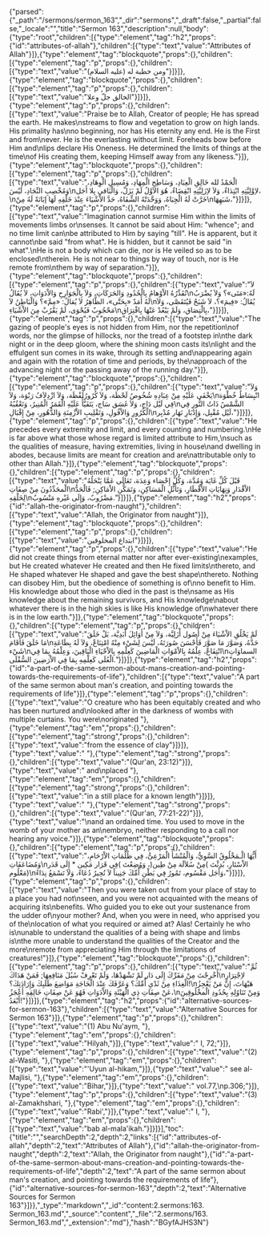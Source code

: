 {"parsed":{"_path":"/sermons/sermon_163","_dir":"sermons","_draft":false,"_partial":false,"_locale":"","title":"Sermon 163","description":null,"body":{"type":"root","children":[{"type":"element","tag":"h2","props":{"id":"attributes-of-allah"},"children":[{"type":"text","value":"Attributes of Allah"}]},{"type":"element","tag":"blockquote","props":{},"children":[{"type":"element","tag":"p","props":{},"children":[{"type":"text","value":"ومن خطبة له (عليه السلام)"}]}]},{"type":"element","tag":"blockquote","props":{},"children":[{"type":"element","tag":"p","props":{},"children":[{"type":"text","value":"الخالق جلّ وعلا"}]}]},{"type":"element","tag":"p","props":{},"children":[{"type":"text","value":"Praise be to Allah, Creator of people; He has spread the earth. He makes\nstreams to flow and vegetation to grow on high lands. His primality has\nno beginning, nor has His eternity any end. He is the First and from\never. He is the everlasting without limit. Foreheads bow before Him and\nlips declare His Oneness. He determined the limits of things at the time\nof His creating them, keeping Himself away from any likeness."}]},{"type":"element","tag":"blockquote","props":{},"children":[{"type":"element","tag":"p","props":{},"children":[{"type":"text","value":"الْحَمْدُ لله خَالِقِ الْعِبَادِ، وَسَاطِحِ الْمِهَادِ، وَمُسِيلِ الْوِهَادِ، وَمُخْصِبِ النِّجَادِ، لَيْسَ\nلاِوَّلِيَّتِهِ ابْتِدَاءٌ، وَلاَ لاِزَلِيَّتِهِ انْقِضَاءٌ، هُوَ الاَوَّلُ لَمْ يَزَلْ، وَالْبَاقي بِلا أَجَل،\nخَرَّتْ لَهُ الْجِبَاهُ، وَوَحَّدَتْهُ الشِّفَاهُ، حَدَّ الاْشْيَاءَ عِنْدَ خَلْقِهِ لَهَا إبَانَةً لَهُ مِنْ\nشَبَهِهَا،"}]}]},{"type":"element","tag":"p","props":{},"children":[{"type":"text","value":"Imagination cannot surmise Him within the limits of movements limbs or\nsenses. It cannot be said about Him: \"whence\"; and no time limit can\nbe attributed to Him by saying \"till\". He is apparent, but it cannot\nbe said \"from what\". He is hidden, but it cannot be said \"in what\".\nHe is not a body which can die, nor is He veiled so as to be enclosed\ntherein. He is not near to things by way of touch, nor is He remote from\nthem by way of separation."}]},{"type":"element","tag":"blockquote","props":{},"children":[{"type":"element","tag":"p","props":{},"children":[{"type":"text","value":"لاَ تُقَدِّرُهُ الاْوْهامُ بِالْحُدُودِ وَالحَرَكَاتِ، وَلاَ بِالْجَوَارِحِ وَالاْدَوَاتِ، لاَ يُقَالُ\nلَهُ:«مَتَى»؟ وَلاَ يُضْرَبُ لَهُ أَمَدٌ «بِحَتَّى»، الظَّاهِرُ لاَ يُقالُ: «مِمَّ»؟ وَالْبَاطِنُ لاَ\nيُقَالُ: «فِيمَ»؟، لاَ شَبَحٌ فَيُتَقَصَّى، وَلاَ مَحْجُوبٌ فَيُحْوَى، لَمْ يَقْرُبْ مِنَ الاْشْيَاءِ\nبِالْتِصَاق، وَلَمْ يَبْعُدْ عَنْهَا بِافْتِرَاق،"}]}]},{"type":"element","tag":"p","props":{},"children":[{"type":"text","value":"The gazing of people's eyes is not hidden from Him, nor the repetition\nof words, nor the glimpse of hillocks, nor the tread of a footstep in\nthe dark night or in the deep gloom, where the shining moon casts its\nlight and the effulgent sun comes in its wake, through its setting and\nappearing again and again with the rotation of time and periods, by the\napproach of the advancing night or the passing away of the running day."}]},{"type":"element","tag":"blockquote","props":{},"children":[{"type":"element","tag":"p","props":{},"children":[{"type":"text","value":"وَلاَ يَخْفَى عَلَيْهِ مِنْ عِبَادِهِ شُخُوصُ لَحْظَة، وَلاَ كُرُورُلَفْظَة، وَلاَ ازْدِلاَفُ رَبْوَة، وَلاَ\nانْبِسَاطُ خُطْوَة فِي لَيْل دَاج، وَلاَ غَسَق سَاج، يَتَفَيَّأُ عَلَيْهِ الْقَمَرُ الْمُنِيرُ، وَتَعْقُبُهُ\nالشَّمْسُ ذَاتُ النُّورِ فِي الْكُرُورِ وَالاْفُولِ، وَتَقْلِيبِ الاْزْمِنَةِ وَالدُّهُورِ، مِنْ إِقْبَالِ\nلَيْل مُقْبِل، وَإِدْبَارِ نَهَار مُدْبِر،"}]}]},{"type":"element","tag":"p","props":{},"children":[{"type":"text","value":"He precedes every extremity and limit, and every counting and numbering.\nHe is far above what those whose regard is limited attribute to Him,\nsuch as the qualities of measure, having extremities, living in house\nand dwelling in abodes, because limits are meant for creation and are\nattributable only to other than Allah."}]},{"type":"element","tag":"blockquote","props":{},"children":[{"type":"element","tag":"p","props":{},"children":[{"type":"text","value":"قَبْلَ كُلِّ غَايَة وَمُدَّة، وَكُلِّ إِحْصَاء وَعِدَة، تَعَالَى عَمَّا يَنْحَلُهُ الْمحَدِّدُونَ مِنْ صِفَاتِ\nالاْقْدَارِ وَنِهَايَاتِ الاْقْطَارِ، وَتَأَثُّلِ الْمَسَاكِنِ، وَتَمَكُّنِ الاْمَاكِنِ; فَالْحَدُّ لِخَلْقِهِ\nمَضْرُوبٌ، وَإِلَى غَيْرهِ مَنْسُوبٌ."}]}]},{"type":"element","tag":"h2","props":{"id":"allah-the-originator-from-naught"},"children":[{"type":"text","value":"Allah, the Originator from naught"}]},{"type":"element","tag":"blockquote","props":{},"children":[{"type":"element","tag":"p","props":{},"children":[{"type":"text","value":"ابتداع المخلوقين"}]}]},{"type":"element","tag":"p","props":{},"children":[{"type":"text","value":"He did not create things from eternal matter nor after ever-existing\nexamples, but He created whatever He created and then He fixed limits\nthereto, and He shaped whatever He shaped and gave the best shape\nthereto. Nothing can disobey Him, but the obedience of something is of\nno benefit to Him. His knowledge about those who died in the past is the\nsame as His knowledge about the remaining survivors, and His knowledge\nabout whatever there is in the high skies is like His knowledge of\nwhatever there is in the low earth."}]},{"type":"element","tag":"blockquote","props":{},"children":[{"type":"element","tag":"p","props":{},"children":[{"type":"text","value":"لَمْ يَخْلُقِ الاْشْيَاءَ مِنْ أُصُول أَزَلِيَّة، وَلاَ مِنْ أَوَائِلَ أَبَدِيَّة، بَلْ خَلَقَ مَا خَلَقَ فَأَقَامَ\nحَدَّهُ، وَصَوَّرَ مَا صَوَّرَ فَأَحْسَنَ صُورَتَهُ، لَيْسَ لِشَيْء مِنْهُ امْتِنَاعٌ، وَلاَ لَهُ بِطَاعَةِ شَيْء\nانْتِفَاعٌ، عِلْمُهُ بِالاْمْوَاتِ الْمَاضِينَ كَعِلْمِهِ بِالاْحْيَاءِ الْبَاقِينَ، وَعِلْمُهُ بِمَا فِي\nالسماوَاتِ الْعُلَى كَعِلْمِهِ بِمَا فِي الاْرَضِينَ السُّفْلَى."}]}]},{"type":"element","tag":"h2","props":{"id":"a-part-of-the-same-sermon-about-mans-creation-and-pointing-towards-the-requirements-of-life"},"children":[{"type":"text","value":"A part of the same sermon about man's creation, and pointing towards the requirements of life"}]},{"type":"element","tag":"p","props":{},"children":[{"type":"text","value":"O creature who has been equitably created and who has been nurtured and\nlooked after in the darkness of wombs with multiple curtains. You were\noriginated "},{"type":"element","tag":"em","props":{},"children":[{"type":"element","tag":"strong","props":{},"children":[{"type":"text","value":"from the essence of clay"}]}]},{"type":"text","value":" "},{"type":"element","tag":"strong","props":{},"children":[{"type":"text","value":"(Qur'an, 23:12)"}]},{"type":"text","value":" and\nplaced "},{"type":"element","tag":"em","props":{},"children":[{"type":"element","tag":"strong","props":{},"children":[{"type":"text","value":"in a still place for a known length"}]}]},{"type":"text","value":" "},{"type":"element","tag":"strong","props":{},"children":[{"type":"text","value":"(Qur'an, 77:21-22)"}]},{"type":"text","value":"\nand an ordained time. You used to move in the womb of your mother as an\nembryo, neither responding to a call nor hearing any voice."}]},{"type":"element","tag":"blockquote","props":{},"children":[{"type":"element","tag":"p","props":{},"children":[{"type":"text","value":"أَيُّهَا الْـمَخْلُوقُ السَّوِيُّ، وَالْمُنْشَأُ الْمَرْعِىُّ، فِي ظُلُمَاتِ الاْرْحَامِ، وَمُضَاعَفَاتِ\nالاْسْتَارِ، بُدِئْتَ )مِنْ سُلاَلَة مِنْ طِين(، وَوُضِعْتَ )فِي قَرَار مَكِين * إِلَى قَدَر مَعْلُوم)\nوَأَجَل مَقْسُوم، تَمُورُ فِي بَطْنِ أُمِّكَ جَنِيناً لاَ تُحِيرُ دُعَاءً، وَلاَ تَسْمَعُ نِدَاءً،"}]}]},{"type":"element","tag":"p","props":{},"children":[{"type":"text","value":"Then you were taken out from your place of stay to a place you had not\nseen, and you were not acquainted with the means of acquiring its\nbenefits. Who guided you to eke out your sustenance from the udder of\nyour mother? And, when you were in need, who apprised you of the\nlocation of what you required or aimed at? Alas! Certainly he who is\nunable to understand the qualities of a being with shape and limbs is\nthe more unable to understand the qualities of the Creator and the more\nremote from appreciating Him through the limitations of creatures!"}]},{"type":"element","tag":"blockquote","props":{},"children":[{"type":"element","tag":"p","props":{},"children":[{"type":"text","value":"ثُمَّ أُخْرِجْتَ مِنْ مَقَرِّكَ إِلَى دَار لَمْ تَشْهَدْهَا، وَلَمْ تَعْرِفْ سُبُلَ مَنَافِعِهَا; فَمَنْ هَدَاكَ\nلاِجْتِرَارِ الْغِذَاءِ مِنْ ثَدْيِ أُمِّكَ؟ وَعَرَّفَكَ عِنْدَ الْحَاجَةِ مَوَاضِعَ طَلَبِكَ وَإِرَادَتِكَ؟!\nهَيْهَاتَ، إِنَّ مَنْ يَعْجِزُ عَنْ صِفَاتِ ذِي الْهَيْئَةِ وَالاْدَوَاتِ فَهُوَ عَنْ صِفَاتِ خَالِقِهِ أَعْجَزُ،\nوَمِنْ تَنَاوُلِهِ بِحُدُودِ الْمخْلُوقِينَ أَبْعَدُ!"}]}]},{"type":"element","tag":"h2","props":{"id":"alternative-sources-for-sermon-163"},"children":[{"type":"text","value":"Alternative Sources for Sermon 163"}]},{"type":"element","tag":"p","props":{},"children":[{"type":"text","value":"(1) Abu Nu'aym, "},{"type":"element","tag":"em","props":{},"children":[{"type":"text","value":"Hilyah,"}]},{"type":"text","value":" I, 72;"}]},{"type":"element","tag":"p","props":{},"children":[{"type":"text","value":"(2) al-Wasiti, "},{"type":"element","tag":"em","props":{},"children":[{"type":"text","value":"'Uyun al-hikam,"}]},{"type":"text","value":" see al-Majlisi, "},{"type":"element","tag":"em","props":{},"children":[{"type":"text","value":"Bihar,"}]},{"type":"text","value":" vol.77,\np.306;"}]},{"type":"element","tag":"p","props":{},"children":[{"type":"text","value":"(3) al-Zamakhshari, "},{"type":"element","tag":"em","props":{},"children":[{"type":"text","value":"Rabi',"}]},{"type":"text","value":" I, "},{"type":"element","tag":"em","props":{},"children":[{"type":"text","value":"bab al-mala'ikah."}]}]}],"toc":{"title":"","searchDepth":2,"depth":2,"links":[{"id":"attributes-of-allah","depth":2,"text":"Attributes of Allah"},{"id":"allah-the-originator-from-naught","depth":2,"text":"Allah, the Originator from naught"},{"id":"a-part-of-the-same-sermon-about-mans-creation-and-pointing-towards-the-requirements-of-life","depth":2,"text":"A part of the same sermon about man's creation, and pointing towards the requirements of life"},{"id":"alternative-sources-for-sermon-163","depth":2,"text":"Alternative Sources for Sermon 163"}]}},"_type":"markdown","_id":"content:2.sermons:163. Sermon_163.md","_source":"content","_file":"2.sermons/163. Sermon_163.md","_extension":"md"},"hash":"BGyfAJHS3N"}